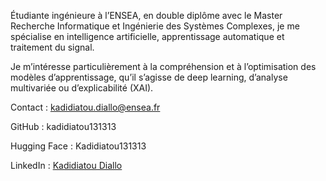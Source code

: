 Étudiante ingénieure à l’ENSEA, en double diplôme avec le Master Recherche Informatique et Ingénierie des Systèmes Complexes, je me spécialise en intelligence artificielle, apprentissage automatique et traitement du signal.

Je m’intéresse particulièrement à la compréhension et à l’optimisation des modèles d’apprentissage, qu’il s’agisse de deep learning, d’analyse multivariée ou d’explicabilité (XAI).

Contact : kadidiatou.diallo@ensea.fr

GitHub : kadidiatou131313

Hugging Face : Kadidiatou131313

LinkedIn : [Kadidiatou Diallo](https://www.linkedin.com/in/kadidiatou-diallo33/)
